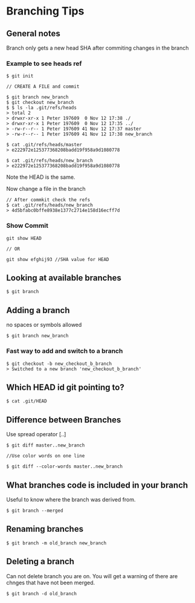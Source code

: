 # Branching Tips

## General notes

Branch only gets a new head SHA after commiting changes in the branch

### Example to see heads ref

```text
$ git init

// CREATE A FILE and commit

$ git branch new_branch
$ git checkout new_branch
$ $ ls -la .git/refs/heads
> total 2
> drwxr-xr-x 1 Peter 197609  0 Nov 12 17:38 ./
> drwxr-xr-x 1 Peter 197609  0 Nov 12 17:35 ../
> -rw-r--r-- 1 Peter 197609 41 Nov 12 17:37 master
> -rw-r--r-- 1 Peter 197609 41 Nov 12 17:38 new_branch

$ cat .git/refs/heads/master
> e222972e125377368208badd19f958a9d1080778

$ cat .git/refs/heads/new_branch
> e222972e125377368208badd19f958a9d1080778
```

Note the HEAD is the same.

Now change a file in the branch

```text
// After commkit check the refs
$ cat .git/refs/heads/new_branch
> 4d5bfabc0bffe8938e1377c2714e158d16ecff7d

```

### Show Commit

```text
git show HEAD

// OR

git show efghij93 //SHA value for HEAD

```

## Looking at available branches 

```text
$ git branch
``` 

## Adding a branch

no spaces or symbols allowed

```text
$ git branch new_branch
```

### Fast way to add and switch to a branch

```text
$ git checkout -b new_checkout_b_branch
> Switched to a new branch 'new_checkout_b_branch'
```

## Which HEAD id git pointing to?

```text
$ cat .git/HEAD
```

## Difference between Branches

Use spread operator [..]

```text
$ git diff master..new_branch

//Use color words on one line

$ git diff --color-words master..new_branch
```

## What branches code is included in your branch

Useful to know where the branch was derived from.
```text
$ git branch --merged
```

## Renaming branches

```text
$ git branch -m old_branch new_branch
```

## Deleting a branch

Can not delete branch you are on.  You will get a warning of there are chnges that have not been merged.
```text
$ git branch -d old_branch
```
